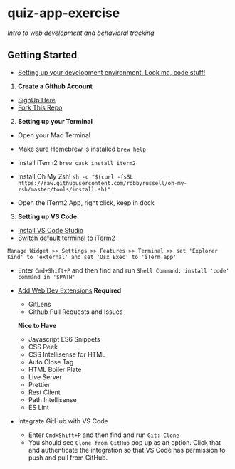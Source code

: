 # quiz-app-exercise
*Intro to web development and behavioral tracking*

## **Getting Started**

- [Setting up your development environment. Look ma, code stuff!](https://chiamakaikeanyi.dev/how-to-configure-your-macos-terminal-with-zsh-like-a-pro/)

1. **Create a Github Account**
- [SignUp Here](https://github.com/signup)
- [Fork This Repo](https://github.com/yalelikeyale/quiz-app-exercise)

2. **Setting up your Terminal**

- Open your Mac Terminal 

- Make sure Homebrew is installed
`brew help`

- Install iTerm2
`brew cask install iterm2`

- Install Oh My Zsh! 
`sh -c "$(curl -fsSL https://raw.githubusercontent.com/robbyrussell/oh-my-zsh/master/tools/install.sh)"`

- Open the iTerm2 App, right click, keep in dock

3. **Setting up VS Code**

- [Install VS Code Studio](https://code.visualstudio.com/download)
- [Switch default terminal to iTerm2](https://saiankit30.medium.com/how-to-change-the-integrated-terminal-in-vs-code-from-default-to-pro-iterm-ish-5c958e13aada)

`Manage Widget >> Settings >> Features >> Terminal >> set 'Explorer Kind' to 'external' and set 'Osx Exec' to 'iTerm.app'`

- Enter `Cmd+Shift+P` and then find and run `Shell Command: install 'code' command in '$PATH'`

- [Add Web Dev Extensions](https://codeforgeek.com/best-visual-studio-code-extensions-web-development/)
  **Required**
  - GitLens
  - Github Pull Requests and Issues

  **Nice to Have**
  - Javascript ES6 Snippets
  - CSS Peek
  - CSS Intellisense for HTML
  - Auto Close Tag
  - HTML Boiler Plate
  - Live Server
  - Prettier
  - Rest Client
  - Path Intellisense
  - ES Lint

- Integrate GitHub with VS Code
  - Enter `Cmd+Shift+P` and then find and run `Git: Clone` 
  - You should see `Clone from GitHub` pop up as an option. Click that and authenticate the integration so that VS Code has permission to push and pull from GitHub.






